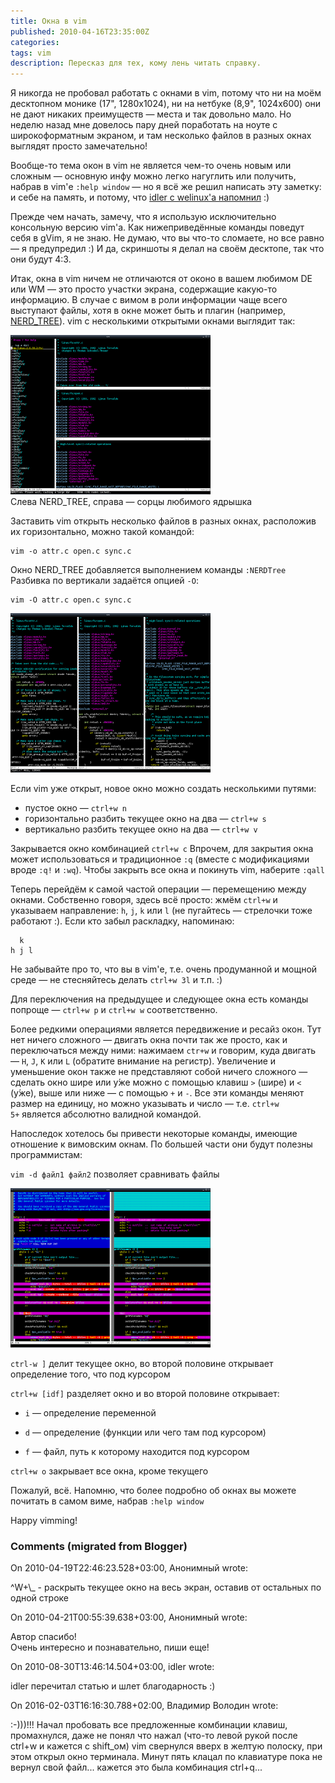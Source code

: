 ```yaml
---
title: Окна в vim
published: 2010-04-16T23:35:00Z
categories: 
tags: vim
description: Пересказ для тех, кому лень читать справку.
---
```


Я никогда не пробовал работать с окнами в vim, потому что ни на моём десктопном монике (17", 1280x1024), ни на нетбуке (8,9", 1024x600) они не дают никаких преимуществ — места и так довольно мало. Но неделю назад мне довелось пару дней поработать на ноуте с широкоформатным экраном, и там несколько файлов в разных окнах выглядят просто замечательно!

Вообще-то тема окон в vim не является чем-то очень новым или сложным — основную инфу можно легко нагуглить или получить, набрав в vim'е <code>:help window</code> — но я всё же решил написать эту заметку: и себе на память, и потому, что <a href="http://welinux.ru/post/2791/#cmnt51342">idler с welinux'а напомнил</a> :)

Прежде чем начать, замечу, что я использую исключительно консольную версию vim'а. Как нижеприведённые команды поведут себя в gVim, я не знаю. Не думаю, что вы что-то сломаете, но все равно — я предупредил :) И да, скриншоты я делал на своём десктопе, так что они будут 4:3.

Итак, окна в vim ничем не отличаются от оконо в вашем любимом DE или WM — это просто участки экрана, содержащие какую-то информацию. В случае с вимом в роли информации чаще всего выступают файлы, хотя в окне может быть и плагин (например, <a href="http://www.vim.org/scripts/script.php?script_id=1658">NERD_TREE</a>). vim с несколькими открытыми окнами выглядит так:

<div class="center">
<a href="/images/vim-windows-1.png">
<img src="/images/vim-windows-1-thumbnail.png"
    width="320px" height="255px"
    alt="vim с несколькими окнами"
    class="bleed" />
</a>
</div>
Слева NERD_TREE, справа — сорцы любимого ядрышка

Заставить vim открыть несколько файлов в разных окнах, расположив их горизонтально, можно такой командой:
```
vim -o attr.c open.c sync.c
```
Окно NERD_TREE добавляется выполнением команды <code>:NERDTree</code> Разбивка по вертикали задаётся опцией <code>-O</code>:
```
vim -O attr.c open.c sync.c
```

<div class="center">
<a href="/images/vim-windows-2.png">
<img src="/images/vim-windows-2-thumbnail.png"
    width="320px" height="255px"
    alt="Результат выполнения vim -O attr.c open.c sync.c"
    class="bleed" />
</a>
</div>

Если vim уже открыт, новое окно можно создать несколькими путями:

<ul><li>пустое окно — <code>ctrl+w n</code></li><li>горизонтально разбить текущее окно на два — <code>ctrl+w s</code></li><li>вертикально разбить текущее окно на два — <code>ctrl+w v</code></li></ul>

Закрывается окно комбинацией <code>ctrl+w c</code> Впрочем, для закрытия окна может использоваться и традиционное <code>:q</code> (вместе с модификациями вроде <code>:q!</code> и <code>:wq</code>). Чтобы закрыть все окна и покинуть vim, наберите <code>:qall</code>

Теперь перейдём к самой частой операции — перемещению между окнами. Собственно говоря, здесь всё просто: жмём <code>ctrl+w</code> и указываем направление: <code>h</code>, <code>j</code>, <code>k</code> или <code>l</code> (не пугайтесь — стрелочки тоже работают :). Если кто забыл раскладку, напоминаю:
```
  k
h j l
```
Не забывайте про то, что вы в vim'е, т.е. очень продуманной и мощной среде — не стесняйтесь делать <code>ctrl+w 3l</code> и т.п. :)

Для переключения на предыдущее и следующее окна есть команды попроще — <code>ctrl+w p</code> и <code>ctrl+w w</code> соответственно.

Более редкими операциями является передвижение и ресайз окон. Тут нет ничего сложного — двигать окна почти так же просто, как и переключаться между ними: нажимаем <code>ctr+w</code> и говорим, куда двигать — <code>H</code>, <code>J</code>, <code>K</code> или <code>L</code> (обратите внимание на регистр). Увеличение и уменьшение окон также не представляют собой ничего сложного — сделать окно шире или у́же можно с помощью клавиш <code>&gt;</code> (шире) и <code>&lt;</code> (у́же), выше или ниже — с помощью <code>+</code> и <code>-</code>. Все эти команды меняют размер на единицу, но можно указывать и число — т.е. <code>ctrl+w 5+</code> является абсолютно валидной командой.

Напоследок хотелось бы привести некоторые команды, имеющие отношение к вимовским окнам. По большей части они будут полезны программистам:

`vim -d файл1 файл2` позволяет сравнивать файлы

<div class="center">
<a href="/images/vim-windows-3.png">
<img src="/images/vim-windows-3-thumbnail.png"
  width="320px" height="255px"
  alt="vim -d pk.new pk.old"
  class="bleed" />
</a>
</div>

<code>ctrl-w ]</code> делит текущее окно, во второй половине открывает определение того, что под курсором

`ctrl+w [idf]` разделяет окно и во второй половине открывает:

* <code>i</code> — определение переменной

* <code>d</code> — определение (функции или чего там под курсором)

* <code>f</code> — файл, путь к которому находится под курсором

<code>ctrl+w o</code> закрывает все окна, кроме текущего

Пожалуй, всё. Напомню, что более подробно об окнах вы можете почитать в самом виме, набрав <code>:help window</code>

Happy vimming!

<h3 id='hakyll-convert-comments-title'>Comments (migrated from Blogger)</h3>
<div class='hakyll-convert-comment'>
<p class='hakyll-convert-comment-date'>On 2010-04-19T22:46:23.528+03:00, Анонимный wrote:</p>
<p class='hakyll-convert-comment-body'>
^W+\_ - раскрыть текущее окно на весь экран, оставив от остальных по одной строке
</p>
</div>

<div class='hakyll-convert-comment'>
<p class='hakyll-convert-comment-date'>On 2010-04-21T00:55:39.638+03:00, Анонимный wrote:</p>
<p class='hakyll-convert-comment-body'>
Автор спасибо! <br/>
Очень интересно и познавательно, пиши еще!
</p>
</div>

<div class='hakyll-convert-comment'>
<p class='hakyll-convert-comment-date'>On 2010-08-30T13:46:14.504+03:00, idler wrote:</p>
<p class='hakyll-convert-comment-body'>
idler перечитал статью и шлет благодарность :)
</p>
</div>

<div class='hakyll-convert-comment'>
<p class='hakyll-convert-comment-date'>On 2016-02-03T16:16:30.788+02:00, Владимир Володин wrote:</p>
<p class='hakyll-convert-comment-body'>
:-)))!!! Начал пробовать все предложенные комбинации клавиш, промахнулся, даже не понял что нажал (что-то левой рукой после ctrl+w и кажется с shift_ом) vim свернулся вверх в желтую полоску, при этом открыл окно терминала. Минут пять клацал по клавиатуре пока не вернул свой файл... кажется это была комбинация ctrl+q...
</p>
</div>



